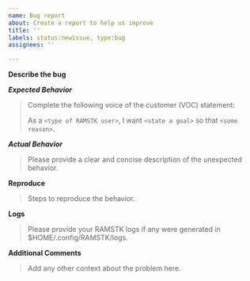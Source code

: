 ```yaml
---
name: Bug report
about: Create a report to help us improve
title: ''
labels: status:newissue, type:bug
assignees: ''

---
```


**Describe the bug**

***Expected Behavior***

> Complete the following voice of the customer (VOC) statement:
>
> As a `<type of RAMSTK user>`, I want `<state a goal>` so that `<some reason>`.

***Actual Behavior***

> Please provide a clear and concise description of the unexpected behavior.

**Reproduce**

> Steps to reproduce the behavior.

**Logs**

> Please provide your RAMSTK logs if any were generated in $HOME/.config/RAMSTK/logs.

**Additional Comments**

> Add any other context about the problem here.
